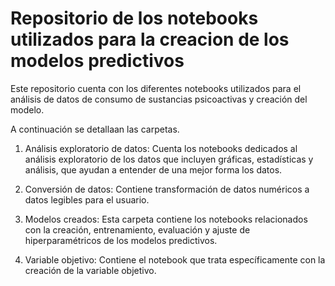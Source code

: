 # Repositorio de los notebooks utilizados para la creacion de los modelos predictivos

Este repositorio cuenta con los diferentes notebooks utilizados para el análisis de datos de consumo de sustancias psicoactivas y creación del modelo.

A continuación se detallaan las carpetas.

1. Análisis exploratorio de datos: Cuenta los notebooks dedicados al análisis exploratorio de los datos que incluyen gráficas, estadísticas y análisis, que ayudan a entender de una mejor forma los datos.

2. Conversión de datos: Contiene transformación de datos numéricos a datos legibles para el usuario.

3. Modelos creados: Esta carpeta contiene los notebooks relacionados con la creación, entrenamiento, evaluación y ajuste de hiperparamétricos de los modelos predictivos.

4. Variable objetivo: Contiene el notebook que trata específicamente con la creación de la variable objetivo.
